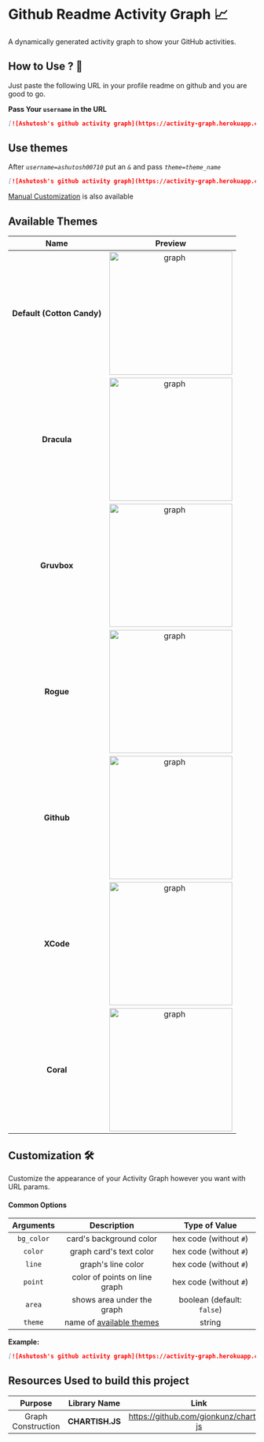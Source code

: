 # Github Readme Activity Graph 📈

A dynamically generated activity graph to show your GitHub activities.

## How to Use ? 🤔

Just paste the following URL in your profile readme on github and you are good to go.

**Pass Your `username` in the URL**

```md
[![Ashutosh's github activity graph](https://activity-graph.herokuapp.com/graph?username=Ashutosh00710)](https://github.com/ashutosh00710/github-readme-activity-graph)
```

## Use themes

After _`username=ashutosh00710`_ put an _`&`_ and pass _`theme=theme_name`_

```md
[![Ashutosh's github activity graph](https://activity-graph.herokuapp.com/graph?username=Ashutosh00710&theme=dracula)](https://github.com/ashutosh00710/github-readme-activity-graph)
```

[Manual Customization](#customization) is also available

## Available Themes

|            Name            |                                                       Preview                                                       |
| :------------------------: | :-----------------------------------------------------------------------------------------------------------------: |
| **Default (Cotton Candy)** |        <img src="https://activity-graph.herokuapp.com/graph?username=Ashutosh00710" height=250 alt="graph"/>        |
|        **Dracula**         | <img src="https://activity-graph.herokuapp.com/graph?username=Ashutosh00710&theme=dracula" height=250 alt="graph"/> |
|        **Gruvbox**         | <img src="https://activity-graph.herokuapp.com/graph?username=Ashutosh00710&theme=gruvbox" height=250 alt="graph"/> |
|         **Rogue**          |  <img src="https://activity-graph.herokuapp.com/graph?username=Ashutosh00710&theme=rogue" height=250 alt="graph"/>  |
|         **Github**         | <img src="https://activity-graph.herokuapp.com/graph?username=Ashutosh00710&theme=github" height=250 alt="graph"/>  |
|         **XCode**          |  <img src="https://activity-graph.herokuapp.com/graph?username=Ashutosh00710&theme=xcode" height=250 alt="graph"/>  |
|         **Coral**          |  <img src="https://activity-graph.herokuapp.com/graph?username=Ashutosh00710&theme=coral" height=250 alt="graph"/>  |

## Customization 🛠

Customize the appearance of your Activity Graph however you want with URL params.

#### Common Options

| Arguments  |                  Description                  |       Type of Value        |
| :--------: | :-------------------------------------------: | :------------------------: |
| `bg_color` |            card's background color            |   hex code (without `#`)   |
|  `color`   |            graph card's text color            |   hex code (without `#`)   |
|   `line`   |              graph's line color               |   hex code (without `#`)   |
|  `point`   |         color of points on line graph         |   hex code (without `#`)   |
|   `area`   |          shows area under the graph           | boolean (default: `false`) |
|  `theme`   | name of [available themes](#available-themes) |           string           |

**Example:**

```md
[![Ashutosh's github activity graph](https://activity-graph.herokuapp.com/graph?username=ashutosh00710&bg_color=f4fa9c&color=17b978&line=17b978&point=17b978&area=true)](https://github.com/ashutosh00710/github-readme-activity-graph)
```

## Resources Used to build this project

|      Purpose       |  Library Name   |                   Link                    |
| :----------------: | :-------------: | :---------------------------------------: |
| Graph Construction | **CHARTISH.JS** | <https://github.com/gionkunz/chartist-js> |
